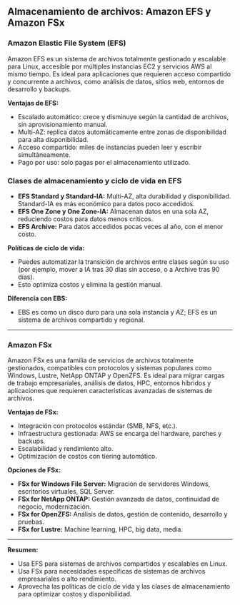 ## Almacenamiento de archivos: Amazon EFS y Amazon FSx

### Amazon Elastic File System (EFS)

Amazon EFS es un sistema de archivos totalmente gestionado y escalable para Linux, accesible por múltiples instancias EC2 y servicios AWS al mismo tiempo. Es ideal para aplicaciones que requieren acceso compartido y concurrente a archivos, como análisis de datos, sitios web, entornos de desarrollo y backups.

**Ventajas de EFS:**

- Escalado automático: crece y disminuye según la cantidad de archivos, sin aprovisionamiento manual.
- Multi-AZ: replica datos automáticamente entre zonas de disponibilidad para alta disponibilidad.
- Acceso compartido: miles de instancias pueden leer y escribir simultáneamente.
- Pago por uso: solo pagas por el almacenamiento utilizado.

### Clases de almacenamiento y ciclo de vida en EFS

- **EFS Standard y Standard-IA:** Multi-AZ, alta durabilidad y disponibilidad. Standard-IA es más económico para datos poco accedidos.
- **EFS One Zone y One Zone-IA:** Almacenan datos en una sola AZ, reduciendo costos para datos menos críticos.
- **EFS Archive:** Para datos accedidos pocas veces al año, con el menor costo.

**Políticas de ciclo de vida:**

- Puedes automatizar la transición de archivos entre clases según su uso (por ejemplo, mover a IA tras 30 días sin acceso, o a Archive tras 90 días).
- Esto optimiza costos y elimina la gestión manual.

**Diferencia con EBS:**

- EBS es como un disco duro para una sola instancia y AZ; EFS es un sistema de archivos compartido y regional.

---

### Amazon FSx

Amazon FSx es una familia de servicios de archivos totalmente gestionados, compatibles con protocolos y sistemas populares como Windows, Lustre, NetApp ONTAP y OpenZFS. Es ideal para migrar cargas de trabajo empresariales, análisis de datos, HPC, entornos híbridos y aplicaciones que requieren características avanzadas de sistemas de archivos.

**Ventajas de FSx:**

- Integración con protocolos estándar (SMB, NFS, etc.).
- Infraestructura gestionada: AWS se encarga del hardware, parches y backups.
- Escalabilidad y rendimiento alto.
- Optimización de costos con tiering automático.

**Opciones de FSx:**

- **FSx for Windows File Server:** Migración de servidores Windows, escritorios virtuales, SQL Server.
- **FSx for NetApp ONTAP:** Gestión avanzada de datos, continuidad de negocio, modernización.
- **FSx for OpenZFS:** Análisis de datos, gestión de contenido, desarrollo y pruebas.
- **FSx for Lustre:** Machine learning, HPC, big data, media.

---

**Resumen:**

- Usa EFS para sistemas de archivos compartidos y escalables en Linux.
- Usa FSx para necesidades específicas de sistemas de archivos empresariales o alto rendimiento.
- Aprovecha las políticas de ciclo de vida y las clases de almacenamiento para optimizar costos y disponibilidad.
